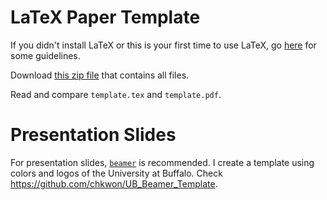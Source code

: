 # LaTeX Paper Template

If you didn't install LaTeX or this is your first time to use LaTeX, go [here](http://stom.chkwon.net/resources/computer-help/latex/) for some guidelines.

Download [this zip file](https://github.com/chkwon/LaTeX-Paper-Template/archive/master.zip) that contains all files.

Read and compare `template.tex` and `template.pdf`.


# Presentation Slides

For presentation slides, [`beamer`](https://en.wikipedia.org/wiki/Beamer_(LaTeX)) is recommended. I create a template using colors and logos of the University at Buffalo. Check https://github.com/chkwon/UB_Beamer_Template.
